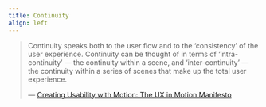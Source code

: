 ```yaml
---
title: Continuity
align: left
---
```


> Continuity speaks both to the user flow and to the ‘consistency’ of the user experience. Continuity can be thought of in terms of ‘intra-continuity’ — the continuity within a scene, and ‘inter-continuity’ — the continuity within a series of scenes that make up the total user experience.
>
> — [Creating Usability with Motion: The UX in Motion Manifesto](https://medium.com/ux-in-motion/creating-usability-with-motion-the-ux-in-motion-manifesto-a87a4584ddc)
